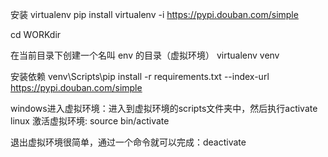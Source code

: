 安装 virtualenv
pip install virtualenv -i https://pypi.douban.com/simple

cd WORKdir

在当前目录下创建一个名叫 env 的目录（虚拟环境）
virtualenv venv

安装依赖
venv\Scripts\pip install -r requirements.txt --index-url https://pypi.douban.com/simple

windows进入虚拟环境：进入到虚拟环境的scripts文件夹中，然后执行activate
linux 激活虚拟环境: source bin/activate

退出虚拟环境很简单，通过一个命令就可以完成：deactivate